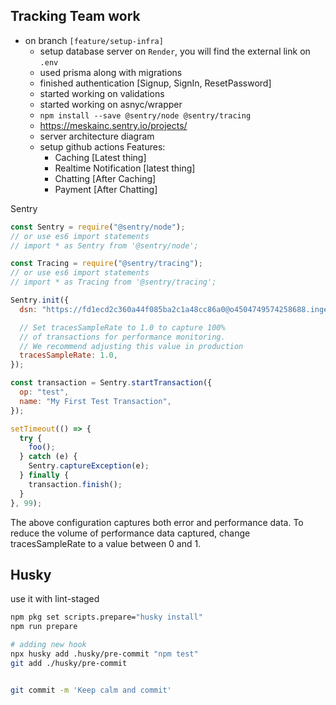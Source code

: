 ## Tracking Team work

- on branch `[feature/setup-infra]`
  - setup database server on `Render`, you will find the external link on `.env`
  - used prisma along with migrations
  - finished authentication [Signup, SignIn, ResetPassword]
  - started working on validations
  - started working on asnyc/wrapper
  - `npm install --save @sentry/node @sentry/tracing`
  - <https://meskainc.sentry.io/projects/>
  - server architecture diagram
  - setup github actions
Features:
    - Caching [Latest thing]
    - Realtime Notification [latest thing]
    - Chatting [After Caching]
    - Payment [After Chatting]

Sentry

```js
const Sentry = require("@sentry/node");
// or use es6 import statements
// import * as Sentry from '@sentry/node';

const Tracing = require("@sentry/tracing");
// or use es6 import statements
// import * as Tracing from '@sentry/tracing';

Sentry.init({
  dsn: "https://fd1ecd2c360a44f085ba2c1a48cc86a0@o4504749574258688.ingest.sentry.io/4504749575700480",

  // Set tracesSampleRate to 1.0 to capture 100%
  // of transactions for performance monitoring.
  // We recommend adjusting this value in production
  tracesSampleRate: 1.0,
});

const transaction = Sentry.startTransaction({
  op: "test",
  name: "My First Test Transaction",
});

setTimeout(() => {
  try {
    foo();
  } catch (e) {
    Sentry.captureException(e);
  } finally {
    transaction.finish();
  }
}, 99);
```

The above configuration captures both error and performance data. To reduce the volume of performance data captured, change tracesSampleRate to a value between 0 and 1.

## Husky

use it with lint-staged

```sh
npm pkg set scripts.prepare="husky install"
npm run prepare

# adding new hook
npx husky add .husky/pre-commit "npm test"
git add ./husky/pre-commit


git commit -m 'Keep calm and commit'
```
